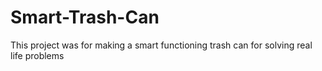 # Smart-Trash-Can

This project was for making a smart functioning trash can for solving real life problems
